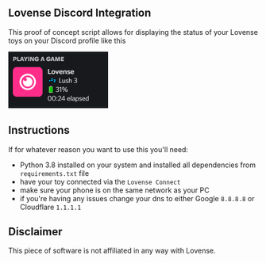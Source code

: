 ## Lovense Discord Integration
This proof of concept script allows for displaying the status of your Lovense toys on your Discord profile like this

![Rich presence example](static/lovense-rich-presence.PNG)

## Instructions
If for whatever reason you want to use this you'll need:
- Python 3.8 installed on your system and installed all dependencies from `requirements.txt` file
- have your toy connected via the `Lovense Connect` 
- make sure your phone is on the same network as your PC
- if you're having any issues change your dns to either Google `8.8.8.8` or Cloudflare `1.1.1.1`

## Disclaimer
This piece of software is not affiliated in any way with Lovense.